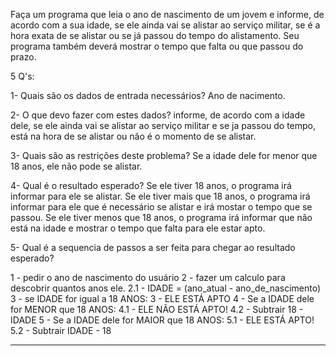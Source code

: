 Faça um programa que leia o ano de nascimento de um jovem e informe, de acordo com a sua idade, se ele ainda vai se alistar ao serviço militar, se é a hora exata de se alistar ou se já passou do tempo do alistamento. Seu programa também deverá mostrar o tempo que falta ou que passou do prazo.

5 Q's:

1- Quais são os dados de entrada necessários?
    Ano de nacimento.

2- O que devo fazer com estes dados?
    informe, de acordo com a idade dele, se ele ainda vai se alistar ao serviço militar e se ja passou do tempo, está na hora de se alistar ou não é o momento de se alistar.

3- Quais são as restrições deste problema?
    Se a idade dele for menor que 18 anos, ele não pode se alistar.
 
4- Qual é o resultado esperado?
    Se ele tiver 18 anos, o programa irá informar para ele se alistar.
    Se ele tiver mais que 18 anos, o programa irá informar para ele que é necessário se alistar e irá mostar o tempo que se passou.
    Se ele tiver menos que 18 anos, o programa irá informar que não está na idade e mostrar o tempo que falta para ele estar apto.
  
5- Qual é a sequencia de passos a ser feita para chegar ao resultado esperado?
   
   1 - pedir o ano de nascimento do usuário
   2 - fazer um calculo para descobrir quantos anos ele.
        2.1 - IDADE = (ano_atual - ano_de_nascimento) 
   3 - se IDADE for igual a 18 ANOS: 
        3 - ELE ESTÁ APTO
   4 - Se a IDADE dele for MENOR que 18 ANOS:
        4.1 - ELE NÃO ESTÁ APTO!
        4.2 - Subtrair 18 - IDADE 
   5 - Se a IDADE dele for MAIOR que 18 ANOS:
        5.1 - ELE ESTÁ APTO!
        5.2 - Subtrair IDADE - 18
_________________________________________________________________________